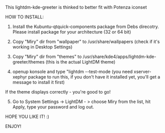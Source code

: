 This lightdm-kde-greeter is thinked to better fit with  Potenza iconset

HOW TO INSTALL:

1) Install the Kubuntu-qtquick-components package from Debs direcotry. Please install package for your architecture (32 or 64 bit)

2) Copy "Miry" dir from "wallpaper" to /usr/share/wallpapers (check if it's working in Desktop Settings)

3) Copy "Miry" dir from "themes" to /usr/share/kde4/apps/lightdm-kde-greeter/themes (this is the actual LightDM theme)


4) openup konsole and type "lightdm --test-mode (you need xserver-xephyr package to run this, if you don't have it installed yet, you'll get a message to install it first)


If the theme displays correctly - you're good to go! 

5) Go to System Settings -> LightDM - > choose Miry from the list, hit Apply, type your password and log out. 

HOPE YOU LIKE IT! :)

ENJOY!


